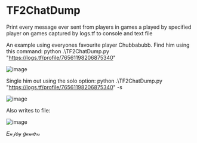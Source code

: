 # TF2ChatDump
Print every message ever sent from players in games a played by specified player on games captured by logs.tf to console and text file

An example using everyones favourite player Chubbabubb. Find him using this command:
python .\TF2ChatDump.py "https://logs.tf/profile/76561198206875340"

![image](https://github.com/user-attachments/assets/409ae983-79c1-4289-9292-5c1005f0dddd)




Single him out using the solo option:
python .\TF2ChatDump.py "https://logs.tf/profile/76561198206875340" -s

![image](https://github.com/user-attachments/assets/53ad026e-3aec-4781-abc5-f8718a3b7685)


Also writes to file:

![image](https://github.com/user-attachments/assets/e54b491b-bfd4-4c97-a4ff-8c29cd516ce4)



𝐸𝓃𝒿𝑜𝓎 𝑔𝒶𝓂𝑒𝓇𝓈
